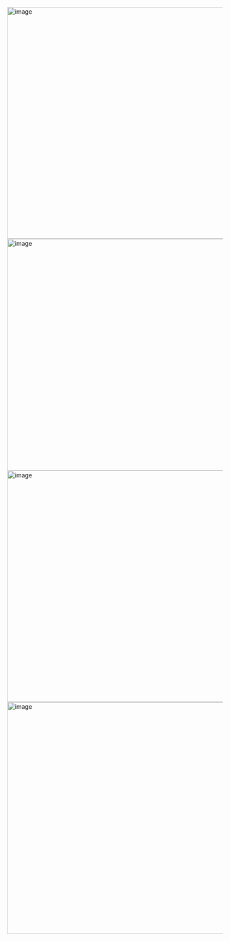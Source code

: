 <img width="960" height="540" alt="image" src="https://github.com/user-attachments/assets/6bb4a5ea-a4b0-476d-bcbb-668706dda915" />
<img width="960" height="540" alt="image" src="https://github.com/user-attachments/assets/6f368b38-53b1-406a-931a-1c62ba25c756" />
<img width="959" height="539" alt="image" src="https://github.com/user-attachments/assets/5d8c6997-05a4-4a57-b25d-065bd1c9bfcd" />
<img width="960" height="540" alt="image" src="https://github.com/user-attachments/assets/cc038000-f66a-4c8b-bd3c-7c62eb6e9c92" />



